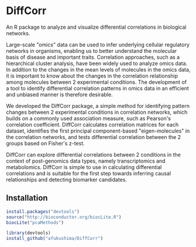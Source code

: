 DiffCorr
========
An R package to analyze and visualize differential correlations in biological networks.

Large-scale "omics" data can be used to infer underlying cellular regulatory networks in organisms, enabling us to better understand the molecular basis of disease and important traits. Correlation approaches, such as a hierarchical cluster analysis, have been widely used to analyze omics data. In addition to the changes in the mean levels of molecules in the omics data, it is important to know about the changes in the correlation relationship among molecules between 2 experimental conditions. The development of a tool to identify differential correlation patterns in omics data in an efficient and unbiased manner is therefore desirable.

We developed the DiffCorr package, a simple method for identifying pattern changes between 2 experimental conditions in correlation networks, which builds on a commonly used association measure, such as Pearson's correlation coefficient. DiffCorr calculates correlation matrices for each dataset, identifies the first principal component-based "eigen-molecules" in the correlation networks, and tests differential correlation between the 2 groups based on Fisher's z-test.

DiffCorr can explore differential correlations between 2 conditions in the context of post-genomics data types, namely transcriptomics and metabolomics. DiffCorr is simple to use in calculating differential correlations and is suitable for the first step towards inferring causal relationships and detecting biomarker candidates.

Installation
------------
```R
install.packages("devtools")
source("http://bioconductor.org/biocLite.R")
biocLite("pcaMethods")

library(devtools)
install_github("afukushima/DiffCorr")
```
